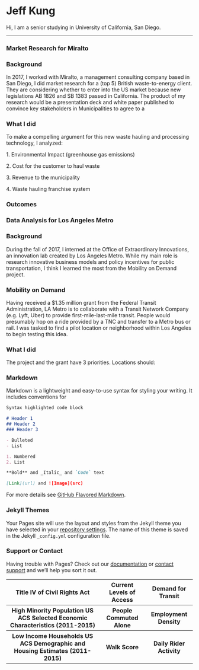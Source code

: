 # Jeff Kung
Hi, I am a senior studying in University of California, San Diego. 


------------------------------
### Market Research for Miralto

<h3>Background</h3>
<p>In 2017, I worked with Miralto, a management consulting company based in San Diego, I did market research for a (top 5) British waste-to-energy client. They are considering whether to enter into the US market because new legislations AB 1826 and SB 1383 passed in California. The product of my research would be a presentation deck and white paper published to convince key stakeholders in Municipalities to agree to a </p>
  
<h3>What I did</h3>  
<p>To make a compelling argument for this new waste hauling and processing technology, I analyzed:</p>
<p>1. Environmental Impact (greenhouse gas emissions)</p>
<p>2. Cost for the customer to haul waste</p>
<p>3. Revenue to the municipality </p>
<p>4. Waste hauling franchise system</p>

<h3>Outcomes</h3>

### Data Analysis for Los Angeles Metro

<h3>Background</h3>
<p>During the fall of 2017, I interned at the Office of Extraordinary Innovations, an innovation lab created by Los Angeles Metro. While my main role is research innovative business models and policy incentives for public transportation, I think I learned the most from the Mobility on Demand project. </p>

<h3>Mobility on Demand</h3>
<p>Having received a $1.35 million grant from the Federal Transit Administration, LA Metro is to collaborate with a Transit Network Company (e.g. Lyft, Uber) to provide first-mile-last-mile transit. People would presumably hop on a ride provided by a TNC and transfer to a Metro bus or rail. I was tasked to find a pilot location or neighborhood within Los Angeles to begin testing this idea.</p>

<h3>What I did</h3>
<p>The project and the grant have 3 priorities. Locations should:</p>

<table>
    <thead>
        <tr>
        <th>Title IV of Civil Rights Act</th>
        <th>Current Levels of Access</th>
        <th>Demand for Transit</th>
        </tr>
    </thead>
    <tr>
        <th>High Minority Population
            US ACS Selected Economic Characteristics (2011-2015)
        </th>
        <th>People Commuted Alone</th>
        <th>Employment Density</th>
    </tr>
    <tr>
        <th>Low Income Households
            US ACS Demographic and Housing Estimates (2011-2015)</th>
        <th>Walk Score</th>
        <th>Daily Rider Activity</th>
    </tr>

### Markdown

Markdown is a lightweight and easy-to-use syntax for styling your writing. It includes conventions for

```markdown
Syntax highlighted code block

# Header 1
## Header 2
### Header 3

- Bulleted
- List

1. Numbered
2. List

**Bold** and _Italic_ and `Code` text

[Link](url) and ![Image](src)
```

For more details see [GitHub Flavored Markdown](https://guides.github.com/features/mastering-markdown/).

### Jekyll Themes

Your Pages site will use the layout and styles from the Jekyll theme you have selected in your [repository settings](https://github.com/jeffreykung1/website/settings). The name of this theme is saved in the Jekyll `_config.yml` configuration file.

### Support or Contact

Having trouble with Pages? Check out our [documentation](https://help.github.com/categories/github-pages-basics/) or [contact support](https://github.com/contact) and we’ll help you sort it out.
